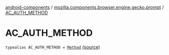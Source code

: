 [android-components](../index.md) / [mozilla.components.browser.engine.gecko.prompt](index.md) / [AC_AUTH_METHOD](./-a-c_-a-u-t-h_-m-e-t-h-o-d.md)

# AC_AUTH_METHOD

`typealias AC_AUTH_METHOD = `[`Method`](../mozilla.components.concept.engine.prompt/-prompt-request/-authentication/-method/index.md) [(source)](https://github.com/mozilla-mobile/android-components/blob/master/components/browser/engine-gecko-beta/src/main/java/mozilla/components/browser/engine/gecko/prompt/GeckoPromptDelegate.kt#L45)